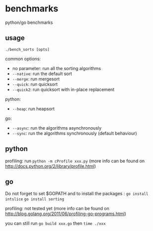 benchmarks
==========

python/go benchmarks

usage
-----

`./bench_sorts [opts]`

common options:
* no parameter: run all the sorting algorithms
* `--native`: run the default sort
* `--merge`: run mergesort
* `--quick`: run quicksort
* `--quick2`: run quicksort with in-place replacement

python:
* `--heap`: run heapsort

go:
* `--async`: run the algorithms asynchronously
* `--sync`: run the algorithms synchronously (default behaviour)

python
------

profiling: run `python -m cProfile xxx.py` (more info can be found on http://docs.python.org/2/library/profile.html)

go
--

Do not forget to set $GOPATH and to install the packages :
`go install intslice`
`go install sorting`

profiling: not tested yet (more info can be found on http://blog.golang.org/2011/06/profiling-go-programs.html)

you can still run `go build xxx.go` then `time ./xxx`
